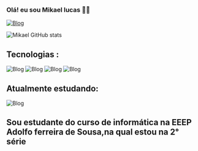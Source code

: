 ###  Olá! eu sou Mikael lucas 👨‍💻
 [![Blog](https://img.shields.io/badge/Instagram-E4405F?style=for-the-badge&logo=instagram&logoColor=white)](https://www.instagram.com/mik4elxs/)


![Mikael GitHub stats](https://github-readme-stats.vercel.app/api?username=mikaelldev&show_icons=true&theme=radical)

## Tecnologias :

![Blog](https://img.shields.io/badge/Python-14354C?style=for-the-badge&logo=python&logoColor=white)  ![Blog](https://img.shields.io/badge/HTML-239120?style=for-the-badge&logo=html5&logoColor=white) ![Blog](https://img.shields.io/badge/CSS-239120?&style=for-the-badge&logo=css3&logoColor=white) ![Blog](https://img.shields.io/badge/JavaScript-323330?style=for-the-badge&logo=javascript&logoColor=F7DF1E) 

## Atualmente estudando:
![Blog](https://img.shields.io/badge/PHP-777BB4?style=for-the-badge&logo=php&logoColor=white)


## Sou estudante do curso de informática na EEEP Adolfo ferreira de Sousa,na qual estou na 2° série
